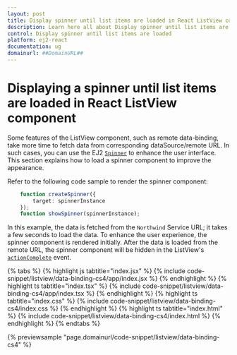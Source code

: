 ```yaml
---
layout: post
title: Display spinner until list items are loaded in React ListView component | Syncfusion
description: Learn here all about Display spinner until list items are loaded in Syncfusion React ListView component of Syncfusion Essential JS 2 and more.
control: Display spinner until list items are loaded 
platform: ej2-react
documentation: ug
domainurl: ##DomainURL##
---
```


# Displaying a spinner until list items are loaded in React ListView component

Some features of the ListView component, such as remote data-binding, take more time to fetch data from corresponding dataSource/remote URL. In such cases, you can use the EJ2 [`Spinner`](https://ej2.syncfusion.com/react/documentation/spinner/getting-started/) to enhance the user interface. This section explains how to load a spinner component to improve the appearance.

Refer to the following code sample to render the spinner component:

```ts
    function createSpinner({
        target: spinnerInstance
    });
    function showSpinner(spinnerInstance);
```

In this example, the data is fetched from the `Northwind` Service URL; it takes a few seconds to load the data. To enhance the user experience, the spinner component is rendered initially. After the data is loaded from the remote URL, the spinner component will be hidden in the ListView's [`actionComplete`](https://ej2.syncfusion.com/react/documentation/api/list-view/#actioncomplete) event.

{% tabs %}
{% highlight js tabtitle="index.jsx" %}
{% include code-snippet/listview/data-binding-cs4/app/index.jsx %}
{% endhighlight %}
{% highlight ts tabtitle="index.tsx" %}
{% include code-snippet/listview/data-binding-cs4/app/index.tsx %}
{% endhighlight %}
{% highlight ts tabtitle="index.css" %}
{% include code-snippet/listview/data-binding-cs4/index.css %}
{% endhighlight %}
{% highlight ts tabtitle="index.html" %}
{% include code-snippet/listview/data-binding-cs4/index.html %}
{% endhighlight %}
{% endtabs %}

 {% previewsample "page.domainurl/code-snippet/listview/data-binding-cs4" %}

